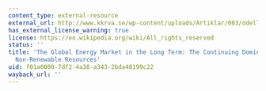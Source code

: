 ```yaml
---
content_type: external-resource
external_url: http://www.kkrva.se/wp-content/uploads/Artiklar/003/odell.html
has_external_license_warning: true
license: https://en.wikipedia.org/wiki/All_rights_reserved
status: ''
title: 'The Global Energy Market in the Long Term: The Continuing Dominance of Affordable
  Non-Renewable Resources'
uid: f01a0000-7df2-4a38-a343-2bda48199c22
wayback_url: ''
---
```

